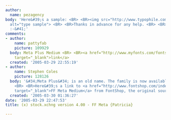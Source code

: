 ```yaml
---
author:
  name: pezagency
body: 'Here&#39;s a sample: <BR> <BR><img src="http://www.typophile.com/forums/messages/83/68308.gif"
  alt="type sample"> <BR> <BR>Thanks in advance for any help. <BR> <BR>~ johnny smythe
  :-&#41;'
comments:
- author:
    name: pattyfab
    picture: 109929
  body: Meta Plus Medium <BR> <BR><a href="http://www.myfonts.com/fonts/fontfont/ff-meta/medium-roman/testdrive.html?s=stock.xchng&amp;p=60"
    target="_blank">link</a>
  created: '2005-03-29 22:55:19'
- author:
    name: Stephen Coles
    picture: 128126
  body: '&#34;Meta Plus&#34; is an old name. The family is now available as &#34;Meta&#34;.
    <BR> <BR>Here&#39;s a link to <a href="http://www.fontshop.com/index.cfm?fuseaction=catalog.fontdetail&amp;displayfontid=FF.11026.5.25&amp;attributes.sampleSize=48&amp;sampleText=stock.xchng&amp;sampleSize=48"
    target="_blank">FF Meta Medium</a> from FontShop, the original source for FontFonts.'
  created: '2005-03-30 01:36:27'
date: '2005-03-29 22:47:53'
title: (x) stock.xchng version 4.00 - FF Meta {Patricia}

---
```

